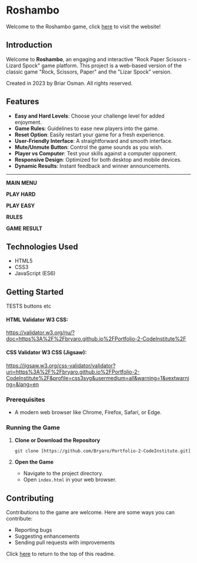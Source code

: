 # Roshambo
Welcome to the Roshambo game, click [here](https://bryaro.github.io/Portfolio-2-CodeInstitute/index.html) to visit the website!

## Introduction
Welcome to **Roshambo**, an engaging and interactive "Rock Paper Scissors - Lizard Spock" game platform. This project is a web-based version of the classic game "Rock, Scissors, Paper" and the "Lizar Spock" version. 

Created in 2023 by Briar Osman. All rights reserved.

## Features
- **Easy and Hard Levels**: Choose your challenge level for added enjoyment.
- **Game Rules**: Guidelines to ease new players into the game.
- **Reset Option**: Easily restart your game for a fresh experience.
- **User-Friendly Interface**: A straightforward and smooth interface.
- **Mute/Unmute Button**: Control the game sounds as you wish.
- **Player vs Computer**: Test your skills against a computer opponent.
- **Responsive Design**: Optimized for both desktop and mobile devices.
- **Dynamic Results**: Instant feedback and winner announcements.
---

**MAIN MENU**
![]()

**PLAY HARD**
![]()

**PLAY EASY**
![]()

**RULES**
![]()

**GAME RESULT**
![]()



## Technologies Used
- HTML5
- CSS3
- JavaScript (ES6)

## Getting Started
TESTS buttons etc



#### HTML Validator W3 CSS:
https://validator.w3.org/nu/?doc=https%3A%2F%2Fbryaro.github.io%2FPortfolio-2-CodeInstitute%2F

#### CSS Validator W3 CSS (Jigsaw):
https://jigsaw.w3.org/css-validator/validator?uri=https%3A%2F%2Fbryaro.github.io%2FPortfolio-2-CodeInstitute%2F&profile=css3svg&usermedium=all&warning=1&vextwarning=&lang=en

### Prerequisites
- A modern web browser like Chrome, Firefox, Safari, or Edge.

### Running the Game
1. **Clone or Download the Repository**
    ```
    git clone [https://github.com/Bryaro/Portfolio-2-CodeInstitute.git]
    ```

2. **Open the Game**
    - Navigate to the project directory.
    - Open `index.html` in your web browser.

## Contributing
Contributions to the game are welcome. Here are some ways you can contribute:
- Reporting bugs
- Suggesting enhancements
- Sending pull requests with improvements


Click [here](#Roshambo-Spock-Game) to return to the top of this readme.
